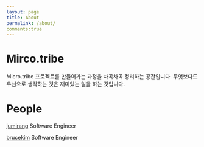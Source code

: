 ```yaml
---
layout: page
title: About
permalink: /about/
comments:true
---
```


# Mirco.tribe
Micro.tribe 프로젝트를 만들어가는 과정을 차곡차곡 정리하는 공간입니다. 무엇보다도 우선으로 생각하는 것은 재미있는 일을 하는 것입니다.

# People
[jumirang]
Software Engineer

[brucekim]
Software Engineer

  [jumirang]:<jumirang@gmail.com>
  [brucekim]:<brucekim.github.io>
